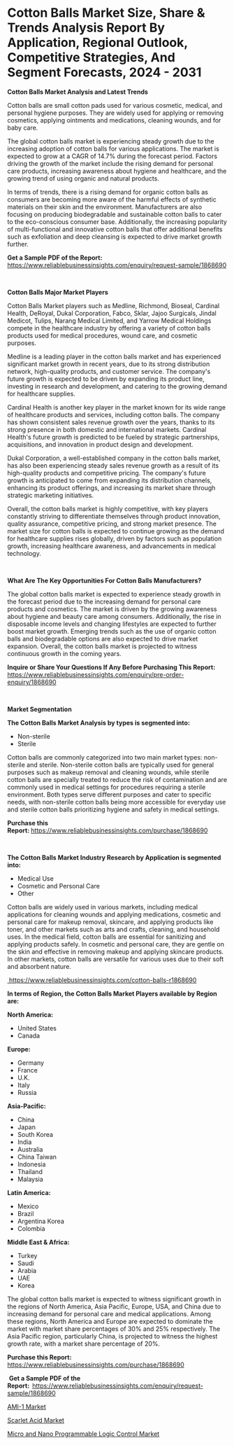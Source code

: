 <p><h1>Cotton Balls Market Size, Share & Trends Analysis Report By Application, Regional Outlook, Competitive Strategies, And Segment Forecasts, 2024 - 2031</h1></p><p><strong>Cotton Balls Market Analysis and Latest Trends</strong></p>
<p><p>Cotton balls are small cotton pads used for various cosmetic, medical, and personal hygiene purposes. They are widely used for applying or removing cosmetics, applying ointments and medications, cleaning wounds, and for baby care.</p><p>The global cotton balls market is experiencing steady growth due to the increasing adoption of cotton balls for various applications. The market is expected to grow at a CAGR of 14.7% during the forecast period. Factors driving the growth of the market include the rising demand for personal care products, increasing awareness about hygiene and healthcare, and the growing trend of using organic and natural products.</p><p>In terms of trends, there is a rising demand for organic cotton balls as consumers are becoming more aware of the harmful effects of synthetic materials on their skin and the environment. Manufacturers are also focusing on producing biodegradable and sustainable cotton balls to cater to the eco-conscious consumer base. Additionally, the increasing popularity of multi-functional and innovative cotton balls that offer additional benefits such as exfoliation and deep cleansing is expected to drive market growth further.</p></p>
<p><strong>Get a Sample PDF of the Report:&nbsp;</strong> <a href="https://www.reliablebusinessinsights.com/enquiry/request-sample/1868690">https://www.reliablebusinessinsights.com/enquiry/request-sample/1868690</a></p>
<p>&nbsp;</p>
<p><strong>Cotton Balls Major Market Players</strong></p>
<p><p>Cotton Balls Market players such as Medline, Richmond, Bioseal, Cardinal Health, DeRoyal, Dukal Corporation, Fabco, Sklar, Jajoo Surgicals, Jindal Medicot, Tulips, Narang Medical Limited, and Yarrow Medical Holdings compete in the healthcare industry by offering a variety of cotton balls products used for medical procedures, wound care, and cosmetic purposes.</p><p>Medline is a leading player in the cotton balls market and has experienced significant market growth in recent years, due to its strong distribution network, high-quality products, and customer service. The company's future growth is expected to be driven by expanding its product line, investing in research and development, and catering to the growing demand for healthcare supplies.</p><p>Cardinal Health is another key player in the market known for its wide range of healthcare products and services, including cotton balls. The company has shown consistent sales revenue growth over the years, thanks to its strong presence in both domestic and international markets. Cardinal Health's future growth is predicted to be fueled by strategic partnerships, acquisitions, and innovation in product design and development.</p><p>Dukal Corporation, a well-established company in the cotton balls market, has also been experiencing steady sales revenue growth as a result of its high-quality products and competitive pricing. The company's future growth is anticipated to come from expanding its distribution channels, enhancing its product offerings, and increasing its market share through strategic marketing initiatives.</p><p>Overall, the cotton balls market is highly competitive, with key players constantly striving to differentiate themselves through product innovation, quality assurance, competitive pricing, and strong market presence. The market size for cotton balls is expected to continue growing as the demand for healthcare supplies rises globally, driven by factors such as population growth, increasing healthcare awareness, and advancements in medical technology.</p></p>
<p>&nbsp;</p>
<p><strong>What Are The Key Opportunities For Cotton Balls Manufacturers?</strong></p>
<p><p>The global cotton balls market is expected to experience steady growth in the forecast period due to the increasing demand for personal care products and cosmetics. The market is driven by the growing awareness about hygiene and beauty care among consumers. Additionally, the rise in disposable income levels and changing lifestyles are expected to further boost market growth. Emerging trends such as the use of organic cotton balls and biodegradable options are also expected to drive market expansion. Overall, the cotton balls market is projected to witness continuous growth in the coming years.</p></p>
<p><strong>Inquire or Share Your Questions If Any Before Purchasing This Report:</strong> <a href="https://www.reliablebusinessinsights.com/enquiry/pre-order-enquiry/1868690">https://www.reliablebusinessinsights.com/enquiry/pre-order-enquiry/1868690</a></p>
<p>&nbsp;</p>
<p><strong>Market Segmentation</strong></p>
<p><strong>The Cotton Balls Market Analysis by types is segmented into:</strong></p>
<p><ul><li>Non-sterile</li><li>Sterile</li></ul></p>
<p><p>Cotton balls are commonly categorized into two main market types: non-sterile and sterile. Non-sterile cotton balls are typically used for general purposes such as makeup removal and cleaning wounds, while sterile cotton balls are specially treated to reduce the risk of contamination and are commonly used in medical settings for procedures requiring a sterile environment. Both types serve different purposes and cater to specific needs, with non-sterile cotton balls being more accessible for everyday use and sterile cotton balls prioritizing hygiene and safety in medical settings.</p></p>
<p><strong>Purchase this Report:&nbsp;</strong><a href="https://www.reliablebusinessinsights.com/purchase/1868690">https://www.reliablebusinessinsights.com/purchase/1868690</a></p>
<p>&nbsp;</p>
<p><strong>The Cotton Balls Market Industry Research by Application is segmented into:</strong></p>
<p><ul><li>Medical Use</li><li>Cosmetic and Personal Care</li><li>Other</li></ul></p>
<p><p>Cotton balls are widely used in various markets, including medical applications for cleaning wounds and applying medications, cosmetic and personal care for makeup removal, skincare, and applying products like toner, and other markets such as arts and crafts, cleaning, and household uses. In the medical field, cotton balls are essential for sanitizing and applying products safely. In cosmetic and personal care, they are gentle on the skin and effective in removing makeup and applying skincare products. In other markets, cotton balls are versatile for various uses due to their soft and absorbent nature.</p></p>
<p><a href="https://www.reliablebusinessinsights.com/cotton-balls-r1868690">&nbsp;https://www.reliablebusinessinsights.com/cotton-balls-r1868690</a></p>
<p><strong>In terms of Region, the Cotton Balls Market Players available by Region are:</strong></p>
<p>
    <p> <strong> North America: </strong>
        <ul>
            <li>United States</li>
            <li>Canada</li>
        </ul>
        </p> 
    <p> <strong> Europe: </strong>
        <ul>
            <li>Germany</li>
            <li>France</li>
            <li>U.K.</li>
            <li>Italy</li>
            <li>Russia</li>
        </ul>
        </p> 
    <p> <strong> Asia-Pacific: </strong>
        <ul>
            <li>China</li>
            <li>Japan</li>
            <li>South Korea</li>
            <li>India</li>
            <li>Australia</li>
            <li>China Taiwan</li>
            <li>Indonesia</li>
            <li>Thailand</li>
            <li>Malaysia</li>
        </ul>
        </p> 
    <p> <strong> Latin America: </strong>
        <ul>
            <li>Mexico</li>
            <li>Brazil</li>
            <li>Argentina Korea</li>
            <li>Colombia</li>
        </ul>
        </p> 
    <p> <strong> Middle East & Africa: </strong>
        <ul>
            <li>Turkey</li>
            <li>Saudi</li>
            <li>Arabia</li>
            <li>UAE</li>
            <li>Korea</li>
        </ul>
    </p>
    </p>
<p><p>The global cotton balls market is expected to witness significant growth in the regions of North America, Asia Pacific, Europe, USA, and China due to increasing demand for personal care and medical applications. Among these regions, North America and Europe are expected to dominate the market with market share percentages of 30% and 25% respectively. The Asia Pacific region, particularly China, is projected to witness the highest growth rate, with a market share percentage of 20%.</p></p>
<p><strong>Purchase this Report: </strong><a href="https://www.reliablebusinessinsights.com/purchase/1868690">https://www.reliablebusinessinsights.com/purchase/1868690</a></p>
<p>&nbsp;<strong>Get a Sample PDF of the Report:&nbsp;&nbsp;</strong><a href="https://www.reliablebusinessinsights.com/enquiry/request-sample/1868690">https://www.reliablebusinessinsights.com/enquiry/request-sample/1868690</a></p>
<p><strong></strong></p>
<p><p><a href="https://github.com/Krish2023na/Market-Research-Report-List-5/blob/main/ami-1-market.md">AMI-1 Market</a></p><p><a href="https://github.com/RickHolmes3/Market-Research-Report-List-5/blob/main/scarlet-acid-market.md">Scarlet Acid Market</a></p><p><a href="https://view.publitas.com/reportprime-1/micro-and-nano-programmable-logic-control-market-global-market-insights-and-sales-trends-2024-to-2031/">Micro and Nano Programmable Logic Control Market</a></p></p>